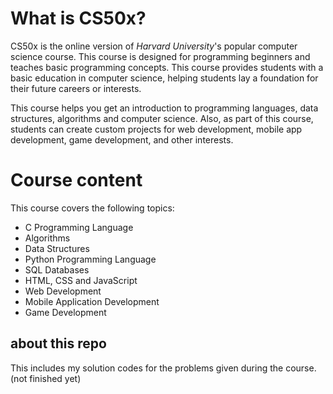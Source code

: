 # What is CS50x?
CS50x is the online version of _Harvard University_'s popular computer science course. This course is designed for programming beginners and teaches basic programming concepts. This course provides students with a basic education in computer science, helping students lay a foundation for their future careers or interests.

This course helps you get an introduction to programming languages, data structures, algorithms and computer science. Also, as part of this course, students can create custom projects for web development, mobile app development, game development, and other interests.

# Course content
This course covers the following topics:

- C Programming Language
- Algorithms
- Data Structures
- Python Programming Language
- SQL Databases
- HTML, CSS and JavaScript
- Web Development
- Mobile Application Development
- Game Development

## about this repo

This includes my solution codes for the problems given during the course. (not finished yet)
